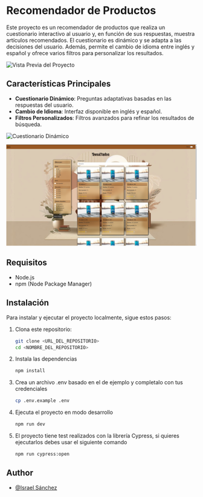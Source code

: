 # Recomendador de Productos

Este proyecto es un recomendador de productos que realiza un cuestionario interactivo al usuario y, en función de sus respuestas, muestra artículos recomendados. El cuestionario es dinámico y se adapta a las decisiones del usuario. Además, permite el cambio de idioma entre inglés y español y ofrece varios filtros para personalizar los resultados.

![Vista Previa del Proyecto](ImagesReadme/Home.png)

## Características Principales

- **Cuestionario Dinámico**: Preguntas adaptativas basadas en las respuestas del usuario.
- **Cambio de Idioma**: Interfaz disponible en inglés y español.
- **Filtros Personalizados**: Filtros avanzados para refinar los resultados de búsqueda.

![Cuestionario Dinámico](ImagesReadme/Form.png)

![Vista de resultados](ImagesReadme/Results.png)

## Requisitos

- Node.js
- npm (Node Package Manager)

## Instalación

Para instalar y ejecutar el proyecto localmente, sigue estos pasos:

1. Clona este repositorio:

   ```bash
   git clone <URL_DEL_REPOSITORIO>
   cd <NOMBRE_DEL_REPOSITORIO>

   ```

2. Instala las dependencias

   ```bash
   npm install

   ```

3. Crea un archivo .env basado en el de ejemplo y completalo con tus credenciales

   ```bash
   cp .env.example .env
   ```

4. Ejecuta el proyecto en modo desarrollo

   ```bash
   npm run dev

   ```

5. El proyecto tiene test realizados con la librería Cypress, si quieres ejecutarlos debes usar el siguiente comando
   ```bash
   npm run cypress:open
   ```

## Author

- [@Israel Sánchez](https://www.github.com/isramagix)
